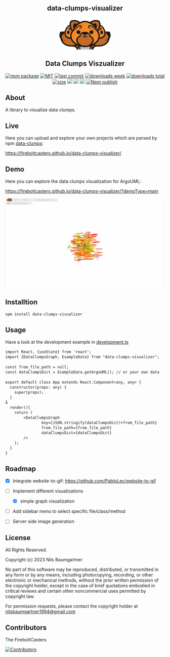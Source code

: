<h2 align="center">
    data-clumps-visualizer
</h2>

<p align="center">
    <img src="https://github.com/FireboltCasters/data-clumps-visualizer/raw/master/public/logo.png" alt="backup" style="height:100px;"/>
</p>

<h2 align="center">
Data Clumps Viszualizer
</h2>

<p align="center">
  <a href="https://badge.fury.io/js/data-clumps-visualizer.svg"><img src="https://badge.fury.io/js/data-clumps-visualizer.svg" alt="npm package" /></a>
  <a href="https://img.shields.io/github/license/FireboltCasters/data-clumps-visualizer"><img src="https://img.shields.io/github/license/FireboltCasters/data-clumps-visualizer" alt="MIT" /></a>
  <a href="https://img.shields.io/github/last-commit/FireboltCasters/data-clumps-visualizer?logo=git"><img src="https://img.shields.io/github/last-commit/FireboltCasters/data-clumps-visualizer?logo=git" alt="last commit" /></a>
  <a href="https://www.npmjs.com/package/data-clumps-visualizer"><img src="https://img.shields.io/npm/dm/data-clumps-visualizer.svg" alt="downloads week" /></a>
  <a href="https://www.npmjs.com/package/data-clumps-visualizer"><img src="https://img.shields.io/npm/dt/data-clumps-visualizer.svg" alt="downloads total" /></a>
  <a href="https://github.com/FireboltCasters/data-clumps-visualizer"><img src="https://shields.io/github/languages/code-size/FireboltCasters/data-clumps-visualizer" alt="size" /></a>
  <a href="https://github.com/google/gts" alt="Google TypeScript Style"><img src="https://img.shields.io/badge/code%20style-google-blueviolet.svg"/></a>
  <a href="https://shields.io/" alt="Google TypeScript Style"><img src="https://img.shields.io/badge/uses-TypeScript-blue.svg"/></a>
  <a href="https://github.com/marketplace/actions/lint-action"><img src="https://img.shields.io/badge/uses-Lint%20Action-blue.svg"/></a>
  <a href="https://github.com/FireboltCasters/data-clumps-visualizer/actions/workflows/npmPublish.yml"><img src="https://github.com/FireboltCasters/data-clumps-visualizer/actions/workflows/npmPublish.yml/badge.svg" alt="Npm publish" /></a>
</p>

## About

A library to visualize data clumps.

## Live
Here you can upload and explore your own projects which are parsed by npm [data-clumps](https://fireboltcasters.github.io/data-clumps/):

https://fireboltcasters.github.io/data-clumps-visualizer/

## Demo

Here you can explore the data clumps visualization for ArgoUML:

https://fireboltcasters.github.io/data-clumps-visualizer/?demoType=main

<a href="https://fireboltcasters.github.io/data-clumps-visualizer/?demoType=main">
  <img src="https://github.com/FireboltCasters/data-clumps-visualizer/raw/master/docs/demo.gif" alt="backup" style="witdth:100px;"/>
</a>
    

## Installtion

```
npm install data-clumps-visualizer
```

## Usage

Have a look at the development example in [development.ts](https://github.com/FireboltCasters/data-clumps-visualizer/blob/master/src/api/src/ignoreCoverage/development.ts)

```tsx
import React, {useState} from 'react';
import {DataClumpsGraph, ExampleData} from "data-clumps-visualizer";

const from_file_path = null;
const dataClumpsDict = ExampleData.getArgoUML(); // or your own data

export default class App extends React.Component<any, any> {
  constructor(props: any) {
    super(props);
  }
å
  render(){
    return (
        <DataClumpsGraph 
                key={JSON.stringify(dataClumpsDict)+from_file_path} 
                from_file_path={from_file_path} 
                dataClumpsDict={dataClumpsDict} 
        />
    );
  }
}

```

## Roadmap

- [x] Integrate website-to-gif: https://github.com/PabloLec/website-to-gif
- [ ] Implement different visualizations
  - [x] simple graph visualization
- [ ] Add sidebar menu to select specific file/class/method
- [ ] Server side image generation


## License

All Rights Reserved.

Copyright (c) 2023 Nils Baumgartner

No part of this software may be reproduced, distributed, or transmitted in any form or by any means, including photocopying, recording, or other electronic or mechanical methods, without the prior written permission of the copyright holder, except in the case of brief quotations embodied in critical reviews and certain other noncommercial uses permitted by copyright law.

For permission requests, please contact the copyright holder at nilsbaumgartner1994@gmail.com



## Contributors

The FireboltCasters

<a href="https://github.com/FireboltCasters/data-clumps-visualizer"><img src="https://contrib.rocks/image?repo=FireboltCasters/data-clumps-visualizer" alt="Contributors" /></a>
